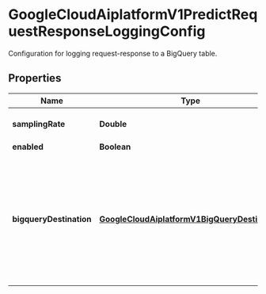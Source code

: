 

# GoogleCloudAiplatformV1PredictRequestResponseLoggingConfig

Configuration for logging request-response to a BigQuery table.

## Properties

| Name | Type | Description | Notes |
|------------ | ------------- | ------------- | -------------|
|**samplingRate** | **Double** | Percentage of requests to be logged, expressed as a fraction in range(0,1]. |  [optional] |
|**enabled** | **Boolean** | If logging is enabled or not. |  [optional] |
|**bigqueryDestination** | [**GoogleCloudAiplatformV1BigQueryDestination**](GoogleCloudAiplatformV1BigQueryDestination.md) | BigQuery table for logging. If only given a project, a new dataset will be created with name &#x60;logging__&#x60; where will be made BigQuery-dataset-name compatible (e.g. most special characters will become underscores). If no table name is given, a new table will be created with name &#x60;request_response_logging&#x60; |  [optional] |



